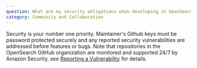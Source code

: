 ```yaml
---
question: What are my security obligations when developing in OpenSearch Project Github organization repositories?
category: Community and Collaboration
---
```


Security is your number one priority. Maintainer's Github keys must be password protected securely and any reported security vulnerabilities are addressed before features or bugs. Note that repositories in the OpenSearch GitHub organization are monitored and supported 24/7 by Amazon Security, see [Reporting a Vulnerability](https://github.com/opensearch-project/.github/blob/main/SECURITY.md) for details.
